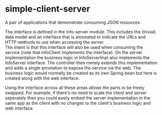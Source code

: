 # simple-client-server
A pair of applications that demonstrate consuming JSON resources.

The interface is defined in the info-server module.  This includes the (trivial) data model and an 
interface that is annotated to indicate the URLs and HTTP methods to use when accessing the server.  
The intent is that this interface will also be used when consuming the service (note that InfoClient 
implements the interface).  On the server implementation the business logic in InfoServerImpl also 
implements the InfoServer interface.  The controller then merely extends this implementation and adds 
a single annotation to expose the service via the web.  The business logic would normally be created 
as its own Spring bean but here is created along with the web interface.

Using the interface across all these areas allows the parts to be freely swapped.  For example, if 
there's no need to scale the client and server seperately then you could easily embed the server 
implementation in the same app as the client with no changes to the client's business logic and web 
interface.
